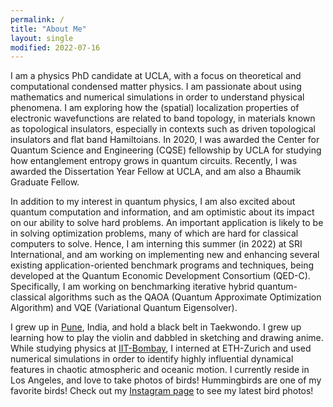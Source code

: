 ```yaml
---
permalink: /
title: "About Me"
layout: single
modified: 2022-07-16
---
```


I am a physics PhD candidate at UCLA, with a focus on theoretical and computational condensed matter physics. I am passionate about using mathematics and numerical simulations in order to understand physical phenomena. I am exploring how the (spatial) localization properties of electronic wavefunctions are related to band topology, in materials known as topological insulators, especially in contexts such as driven topological insulators and flat band Hamiltoians. In 2020, I was awarded the Center for Quantum Science and Engineering (CQSE) fellowship by UCLA for studying how entanglement entropy grows in quantum circuits. Recently, I was awarded the Dissertation Year Fellow at UCLA, and am also a Bhaumik Graduate Fellow.

In addition to my interest in quantum physics, I am also excited about quantum computation and information, and am optimistic about its impact on our ability to solve hard problems. An important application is likely to be in solving optimization problems, many of which are hard for classical computers to solve. Hence, I am interning this summer (in 2022) at SRI International, and am working on implementing new and  enhancing several existing application-oriented benchmark programs and techniques, being developed at the Quantum Economic Development Consortium (QED-C). Specifically, I am working on benchmarking iterative hybrid quantum-classical algorithms such as the QAOA (Quantum Approximate Optimization Algorithm) and VQE (Variational Quantum Eigensolver).

I grew up in [Pune](https://en.wikipedia.org/wiki/Pune), India, and hold a black belt in Taekwondo. I grew up learning how to play the violin and dabbled in sketching and drawing anime. While studying physics at [IIT-Bombay](https://en.wikipedia.org/wiki/IIT_Bombay), I interned at ETH-Zurich and used numerical simulations in order to identify highly influential dynamical features in chaotic atmospheric and oceanic motion. I currently reside in Los Angeles, and love to take photos of birds! Hummingbirds are one of my favorite birds! Check out my [Instagram page](https://www.instagram.com/birds.are.lit/) to see my latest bird photos!